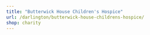 ```yaml
---
title: "Butterwick House Children's Hospice"
url: /darlington/butterwick-house-childrens-hospice/
shop: charity
---
```

